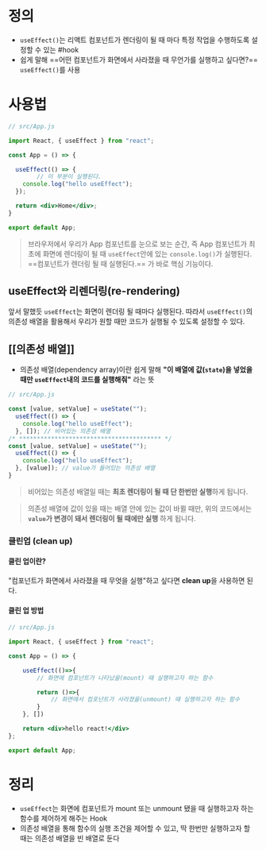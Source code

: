 # 정의

- `useEffect()`는 리액트 컴포넌트가 렌더링이 될 때 마다 특정 작업을 수행하도록 설정할 수 있는 #hook
- 쉽게 말해 ==어떤 컴포넌트가 화면에서 사라졌을 때 무언가를 실행하고 싶다면?== `useEffect()`를 사용

# 사용법
```jsx
// src/App.js

import React, { useEffect } from "react";

const App = () => {

  useEffect(() => {
		// 이 부분이 실행된다.
    console.log("hello useEffect");
  });

  return <div>Home</div>;
}

export default App;
```

> 브라우저에서 우리가 App 컴포넌트를 눈으로 보는 순간, 즉 App 컴포넌트가 최초에 화면에 렌더링이 될 때 `useEffect`안에 있는 `console.log()`가 실행된다. 
> ==컴포넌트가 렌더링 될 때 실행된다.== 가 바로 핵심 기능이다. 

## useEffect와 리렌더링(re-rendering)

앞서 말했듯 `useEffect`는 화면이 렌더링 될 때마다 실행된다. 따라서 `useEffect()`의 의존성 배열을 활용해서 우리가 원할 때만 코드가 실행될 수 있도록 설정할 수 있다. 

## [[의존성 배열]]

- 의존성 배열(dependency array)이란 쉽게 말해 **"이 배열에 값(`state`)을 넣었을 때만 `useEffect`내의 코드를 실행해줘"** 라는 뜻


```jsx
// src/App.js

const [value, setValue] = useState("");
  useEffect(() => {
    console.log("hello useEffect");
  }, []); // 비어있는 의존성 배열
/* **************************************** */
const [value, setValue] = useState("");
  useEffect(() => {
    console.log("hello useEffect");
  }, [value]); // value가 들어있는 의존성 배열
}
```

> 비어있는 의존성 배열일 때는 **최초 렌더링이 될 때 단 한번만 실행**하게 됩니다. 

> 의존성 배열에 값이 있을 때는 배열 안에 있는 값이 바뀔 때만, 위의 코드에서는 **`value`가 변경이 돼서 렌더링이 될 때에만 실행** 하게 됩니다. 

### 클린업 (clean up)

#### 클린 업이란?
"컴포넌트가 화면에서 사라졌을 때 무엇을 실행"하고 싶다면 **clean up**을 사용하면 된다. 

#### 클린 업 방법

```jsx
// src/App.js

import React, { useEffect } from "react";

const App = () => {

	useEffect(()=>{
		// 화면에 컴포넌트가 나타났을(mount) 때 실행하고자 하는 함수

		return ()=>{
			// 화면에서 컴포넌트가 사라졌을(unmount) 때 실행하고자 하는 함수
		}
	}, [])

	return <div>hello react!</div>
};

export default App;
```

# 정리
- `useEffect`는 화면에 컴포넌트가 mount 또는 unmount 됐을 때 실행하고자 하는 함수를 제어하게 해주는 Hook
- 의존성 배열을 통해 함수의 실행 조건을 제어할 수 있고, 딱 한번만 실행하고자 할 때는 의존성 배열을 빈 배열로 둔다
